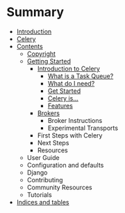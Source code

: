 # Summary

* [Introduction](README.md)
* [Celery](celery.md)
* [Contents](contents.md)
   * [Copyright](copyright.md)
   * [Getting Started](getting_started.md)
       * [Introduction to Celery](introduction_to_celery.md)
           * [What is a Task Queue?](what_is_a_task_queue.md)
           * [What do I need?](what_do_i_need.md)
           * [Get Started](get_started.md)
           * [Celery is…](celery_is.md)
           * [Features](features.md)
       * [Brokers](brokers.md)
           * Broker Instructions
           * Experimental Transports
       * First Steps with Celery
       * Next Steps
       * Resources
   * User Guide
   * Configuration and defaults
   * Django
   * Contributing
   * Community Resources
   * Tutorials
* [Indices and tables](indices_and_tables.md)

